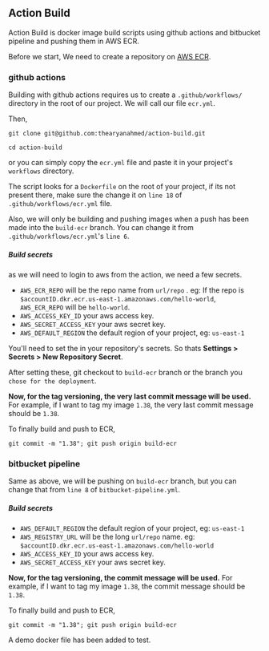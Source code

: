 ## Action Build

Action Build is docker image build scripts using github actions and bitbucket pipeline and pushing them in AWS ECR.

Before we start, 
We need to create a repository on [AWS ECR](https://console.aws.amazon.com/ecr/repositories).

### github actions
Building with github actions requires us to create a `.github/workflows/` directory in the root of our project. We will call our file `ecr.yml`. 

Then,
```
git clone git@github.com:thearyanahmed/action-build.git
```

```
cd action-build
```

or you can simply copy the `ecr.yml` file and paste it in your project's `workflows` directory. 

The script looks for a `Dockerfile` on the root of your project, if its not present there, make sure the change it on `line 18` of `.github/workflows/ecr.yml` file. 

Also, we will only be building and pushing images when a push has been made into the `build-ecr` branch. You can change it from `.github/workflows/ecr.yml`'s `line 6`.

##### Build secrets
as we will need to login to aws from the action, we need a few secrets.
- `AWS_ECR_REPO` will be the repo name from `url/repo` . eg: If the repo is `$accountID.dkr.ecr.us-east-1.amazonaws.com/hello-world`, `AWS_ECR_REPO` will be `hello-world`.
- `AWS_ACCESS_KEY_ID` your aws access key.
- `AWS_SECRET_ACCESS_KEY` your aws secret key.
- `AWS_DEFAULT_REGION` the default region of your project, eg: `us-east-1`


You'll need to set the in your repository's secrets. So thats **Settings > Secrets > New Repository Secret**.

After setting these, 
git checkout to `build-ecr` branch or the branch you `chose for the deployment`.

**Now, for the tag versioning, the very last commit message will be used.**
For example, if I want to tag my image `1.38`, the very last commit message should be `1.38`. 

To finally build and push to ECR,

`git commit -m "1.38"; git push origin build-ecr`

### bitbucket pipeline

Same as above, we will be pushing on `build-ecr` branch, but you can change that from `line 8` of `bitbucket-pipeline.yml`.

##### Build secrets
- `AWS_DEFAULT_REGION` the default region of your project, eg: `us-east-1`
- `AWS_REGISTRY_URL` will be the long `url/repo` name. eg: `$accountID.dkr.ecr.us-east-1.amazonaws.com/hello-world` 
- `AWS_ACCESS_KEY_ID` your aws access key.
- `AWS_SECRET_ACCESS_KEY` your aws secret key.

**Now, for the tag versioning, the commit message will be used.**
For example, if I want to tag my image `1.38`, the commit message should be `1.38`. 

To finally build and push to ECR,

`git commit -m "1.38"; git push origin build-ecr`


A demo docker file has been added to test. 
